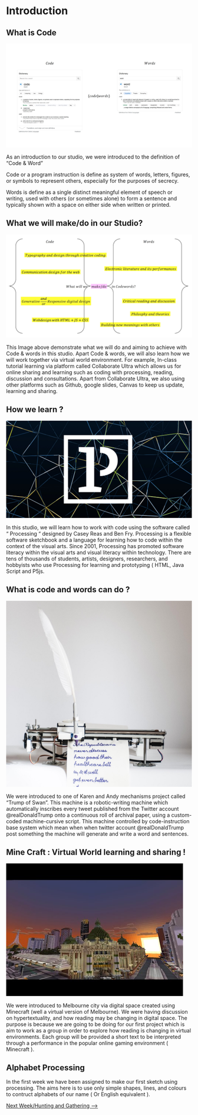 # Introduction

## What is Code

![](Code_Defination.jpg)

As an introduction to our studio, we were introduced to the definition of “Code & Word”

Code or a program instruction is define as system of words, letters, figures, or symbols to represent others, especially for the purposes of secrecy. 

Words is define as a single distinct meaningful element of speech or writing, used with others (or sometimes alone) to form a sentence and typically shown with a space on either side when written or printed.

## What we will make/do in our Studio?

![](Make_&_Do.jpg) 

This Image above demonstrate what we will do and aiming to achieve with Code & words in this studio. Apart Code & words, we will also learn how we will work together via virtual world environment. For example, In-class tutorial learning via platform called Collaborate Ultra which allows us for online sharing and learning such as coding with processing, reading, discussion and consultations. Apart from Collaborate Ultra, we also using other platforms such as Github, google slides, Canvas to keep us update, learning and sharing.

## How we learn ?

![](processing.jpg) 

In this studio, we will learn how to work with code using the software called “ Processing “ designed by Casey Reas and Ben Fry. Processing is a flexible software sketchbook and a language for learning how to code within the context of the visual arts. Since 2001, Processing has promoted software literacy within the visual arts and visual literacy within technology. There are tens of thousands of students, artists, designers, researchers, and hobbyists who use Processing for learning and prototyping ( HTML, Java Script and P5js.

## What is code and words can do ?

![](Trumpet_of_Swan.jpg) 

We were introduced to one of Karen and Andy mechanisms project called “Trump of Swan”. This machine is a robotic-writing machine which automatically inscribes every tweet published from the Twitter account @realDonaldTrump onto a continuous roll of archival paper, using a custom-coded machine-cursive script. This machine controlled by code-instruction base system which mean when when twitter account @realDonaldTrump post something the machine will generate and write a word and sentences.

## Mine Craft : Virtual World learning and sharing !

![](Melbourne.jpg) 

We were introduced to Melbourne city via digital space created using Minecraft (well a virtual version of Melbourne). We were having discussion on hypertextuality, and how reading may be changing in digital space. The purpose is because we are going to be doing for our first project which is aim to work as a group in order to explore how reading is changing in virtual environments. Each group will be provided a short text to be interpreted through a performance in the popular online gaming environment ( Minecraft ).

## Alphabet Processing

In the first week we have been assigned to make our first sketch using processing. The aims here is to use only simple shapes, lines, and colours to contruct alphabets of our name ( Or English equivalent ).

<p align="center">
  
<a href='https://github.com/ptpeem/EdmCodeWorld/tree/master/Week_02/'>Next Week/Hunting and Gathering --></a>

</p>
